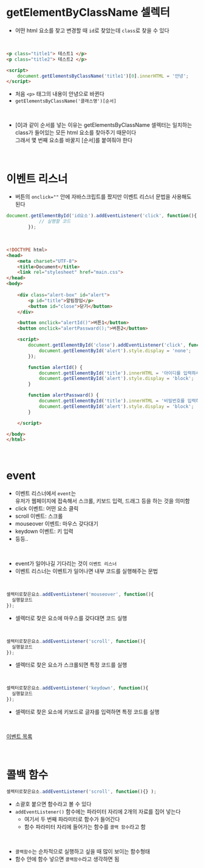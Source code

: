 # getElementByClassName 셀렉터
- 어떤 html 요소를 찾고 변경할 때 `id`로 찾았는데 `class`로 찾을 수 있다

<br>

```html
<p class="title1"> 테스트1 </p>
<p class="title2"> 테스트2 </p>

<script>
    document.getElementsByClassName('title1')[0].innerHTML = '안녕';
</script>
```
- 처음 `<p>` 태그의 내용이 안녕으로 바뀐다
- `getElementsByClassName('클래스명')[순서]`

<br>

- [0]과 같이 순서를 넣는 이유는 getElementsByClassName 셀렉터는 일치하는 class가 들어있는 모든 html 요소를 찾아주기 때문이다  
그래서 몇 번째 요소를 바꿀지 [순서]를 붙여줘야 한다

<br>

# 이벤트 리스너
- 버튼의 `onclick=""` 안에 자바스크립트를 짰지만 이벤트 리스너 문법을 사용해도 된다
```javascript
document.getElementById('id요소').addEventListener('click', function(){
            // 실행할 코드
        });
```

<br>

```html
<!DOCTYPE html>
<head>
    <meta charset="UTF-8">
    <title>Document</title>
    <link rel="stylesheet" href="main.css">
</head>
<body>
    
    <div class="alert-box" id="alert">
        <p id="title">알림창임</p>
        <button id="close">닫기</button>
    </div>

    <button onclick="alertId()">버튼1</button>
    <button onclick="alertPassward();">버튼2</button>

    <script>
        document.getElementById('close').addEventListener('click', function() {
            document.getElementById('alert').style.display = 'none';
        });

        function alertId() {
            document.getElementById('title').innerHTML = '아이디를 입력하세요';
            document.getElementById('alert').style.display = 'block';
        }

        function alertPassward() {
            document.getElementById('title').innerHTML = '비밀번호를 입력하세요';
            document.getElementById('alert').style.display = 'block';
        }

    </script>

</body>
</html>
```

<br>

# event
- 이벤트 리스너에서 `event`는  
유저가 웹페이지에 접속해서 스크롤, 키보드 입력, 드래그 등을 하는 것을 의미함
- click 이벤트: 어떤 요소 클릭
- scroll 이벤트: 스크롤
- mouseover 이벤트: 마우스 갖다대기
- keydown 이벤트: 키 입력
- 등등..

<br>

- event가 일어나길 기다리는 것이 `이벤트 리스너`
- 이벤트 리스너는 이벤트가 일어나면 내부 코드를 실행해주는 문법

<br>

```javascript
셀렉터로찾은요소.addEventListener('mouseover', function(){ 
  실행할코드
});
```
- 셀렉터로 찾은 요소에 마우스를 갖다대면 코드 실행

<br>

```javascript
셀렉터로찾은요소.addEventListener('scroll', function(){ 
  실행할코드
});
```
- 셀렉터로 찾은 요소가 스크롤되면 특정 코드를 실행

<br>

```javascript
셀렉터로찾은요소.addEventListener('keydown', function(){ 
  실행할코드
});
```
- 셀렉터로 찾은 요소에 키보드로 글자를 입력하면 특정 코드를 실행

<br>

[이벤트 목록](https://developer.mozilla.org/en-US/docs/Web/Events)

<br>

# 콜백 함수
```javascript
셀렉터로찾은요소.addEventListener('scroll', function(){} );
```
- 소괄호 붙으면 함수라고 볼 수 있다
- `addEventListener()` 함수에는 파라미터 자리에 2개의 자료를 집어 넣는다
    - 여기서 두 번째 파라미터로 함수가 들어간다
    - 함수 파라미터 자리에 들어가는 함수를 `콜백 함수`라고 함

<br>

- `콜백함수`는 순차적으로 실행하고 싶을 때 많이 보이는 함수형태
- 함수 안에 함수 넣으면 `콜백함수`라고 생각하면 됨